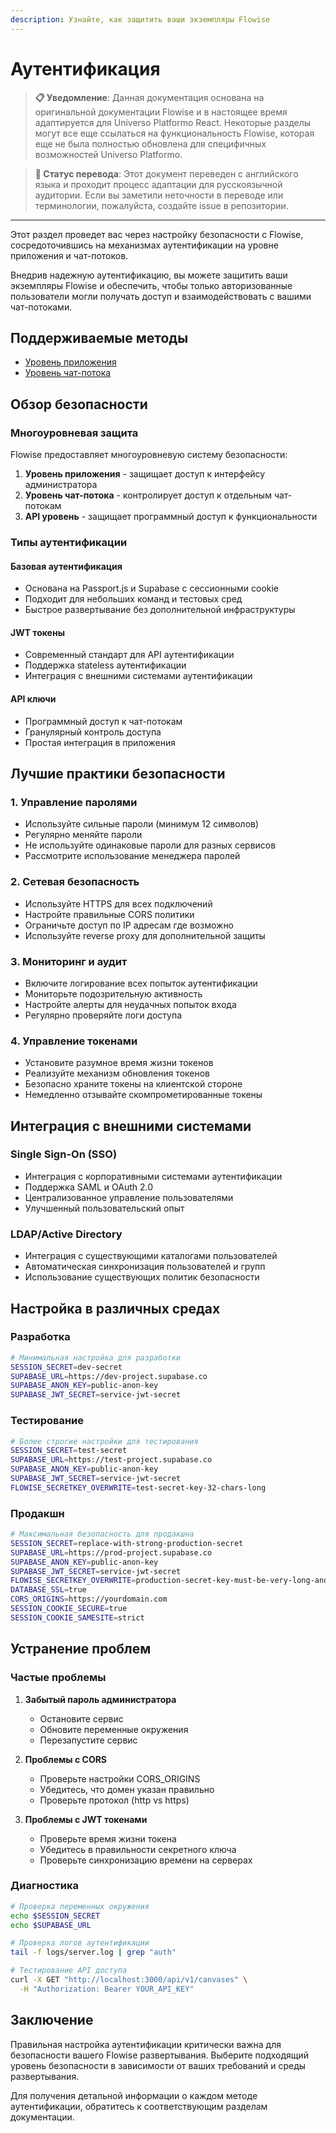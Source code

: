 ```yaml
---
description: Узнайте, как защитить ваши экземпляры Flowise
---
```


# Аутентификация

> **📋 Уведомление**: Данная документация основана на оригинальной документации Flowise и в настоящее время адаптируется для Universo Platformo React. Некоторые разделы могут все еще ссылаться на функциональность Flowise, которая еще не была полностью обновлена для специфичных возможностей Universo Platformo.

> **🔄 Статус перевода**: Этот документ переведен с английского языка и проходит процесс адаптации для русскоязычной аудитории. Если вы заметили неточности в переводе или терминологии, пожалуйста, создайте issue в репозитории.

***

Этот раздел проведет вас через настройку безопасности с Flowise, сосредоточившись на механизмах аутентификации на уровне приложения и чат-потоков.

Внедрив надежную аутентификацию, вы можете защитить ваши экземпляры Flowise и обеспечить, чтобы только авторизованные пользователи могли получать доступ и взаимодействовать с вашими чат-потоками.

## Поддерживаемые методы

* [Уровень приложения](app-level.md)
* [Уровень чат-потока](canvas-level.md)

## Обзор безопасности

### Многоуровневая защита

Flowise предоставляет многоуровневую систему безопасности:

1. **Уровень приложения** - защищает доступ к интерфейсу администратора
2. **Уровень чат-потока** - контролирует доступ к отдельным чат-потокам
3. **API уровень** - защищает программный доступ к функциональности

### Типы аутентификации

#### Базовая аутентификация
- Основана на Passport.js и Supabase с сессионными cookie
- Подходит для небольших команд и тестовых сред
- Быстрое развертывание без дополнительной инфраструктуры

#### JWT токены
- Современный стандарт для API аутентификации
- Поддержка stateless аутентификации
- Интеграция с внешними системами аутентификации

#### API ключи
- Программный доступ к чат-потокам
- Гранулярный контроль доступа
- Простая интеграция в приложения

## Лучшие практики безопасности

### 1. Управление паролями
- Используйте сильные пароли (минимум 12 символов)
- Регулярно меняйте пароли
- Не используйте одинаковые пароли для разных сервисов
- Рассмотрите использование менеджера паролей

### 2. Сетевая безопасность
- Используйте HTTPS для всех подключений
- Настройте правильные CORS политики
- Ограничьте доступ по IP адресам где возможно
- Используйте reverse proxy для дополнительной защиты

### 3. Мониторинг и аудит
- Включите логирование всех попыток аутентификации
- Мониторьте подозрительную активность
- Настройте алерты для неудачных попыток входа
- Регулярно проверяйте логи доступа

### 4. Управление токенами
- Установите разумное время жизни токенов
- Реализуйте механизм обновления токенов
- Безопасно храните токены на клиентской стороне
- Немедленно отзывайте скомпрометированные токены

## Интеграция с внешними системами

### Single Sign-On (SSO)
- Интеграция с корпоративными системами аутентификации
- Поддержка SAML и OAuth 2.0
- Централизованное управление пользователями
- Улучшенный пользовательский опыт

### LDAP/Active Directory
- Интеграция с существующими каталогами пользователей
- Автоматическая синхронизация пользователей и групп
- Использование существующих политик безопасности

## Настройка в различных средах

### Разработка
```bash
# Минимальная настройка для разработки
SESSION_SECRET=dev-secret
SUPABASE_URL=https://dev-project.supabase.co
SUPABASE_ANON_KEY=public-anon-key
SUPABASE_JWT_SECRET=service-jwt-secret
```

### Тестирование
```bash
# Более строгие настройки для тестирования
SESSION_SECRET=test-secret
SUPABASE_URL=https://test-project.supabase.co
SUPABASE_ANON_KEY=public-anon-key
SUPABASE_JWT_SECRET=service-jwt-secret
FLOWISE_SECRETKEY_OVERWRITE=test-secret-key-32-chars-long
```

### Продакшн
```bash
# Максимальная безопасность для продакшна
SESSION_SECRET=replace-with-strong-production-secret
SUPABASE_URL=https://prod-project.supabase.co
SUPABASE_ANON_KEY=public-anon-key
SUPABASE_JWT_SECRET=service-jwt-secret
FLOWISE_SECRETKEY_OVERWRITE=production-secret-key-must-be-very-long-and-secure
DATABASE_SSL=true
CORS_ORIGINS=https://yourdomain.com
SESSION_COOKIE_SECURE=true
SESSION_COOKIE_SAMESITE=strict
```

## Устранение проблем

### Частые проблемы

1. **Забытый пароль администратора**
   - Остановите сервис
   - Обновите переменные окружения
   - Перезапустите сервис

2. **Проблемы с CORS**
   - Проверьте настройки CORS_ORIGINS
   - Убедитесь, что домен указан правильно
   - Проверьте протокол (http vs https)

3. **Проблемы с JWT токенами**
   - Проверьте время жизни токена
   - Убедитесь в правильности секретного ключа
   - Проверьте синхронизацию времени на серверах

### Диагностика

```bash
# Проверка переменных окружения
echo $SESSION_SECRET
echo $SUPABASE_URL

# Проверка логов аутентификации
tail -f logs/server.log | grep "auth"

# Тестирование API доступа
curl -X GET "http://localhost:3000/api/v1/canvases" \
  -H "Authorization: Bearer YOUR_API_KEY"
```

## Заключение

Правильная настройка аутентификации критически важна для безопасности вашего Flowise развертывания. Выберите подходящий уровень безопасности в зависимости от ваших требований и среды развертывания.

Для получения детальной информации о каждом методе аутентификации, обратитесь к соответствующим разделам документации.
